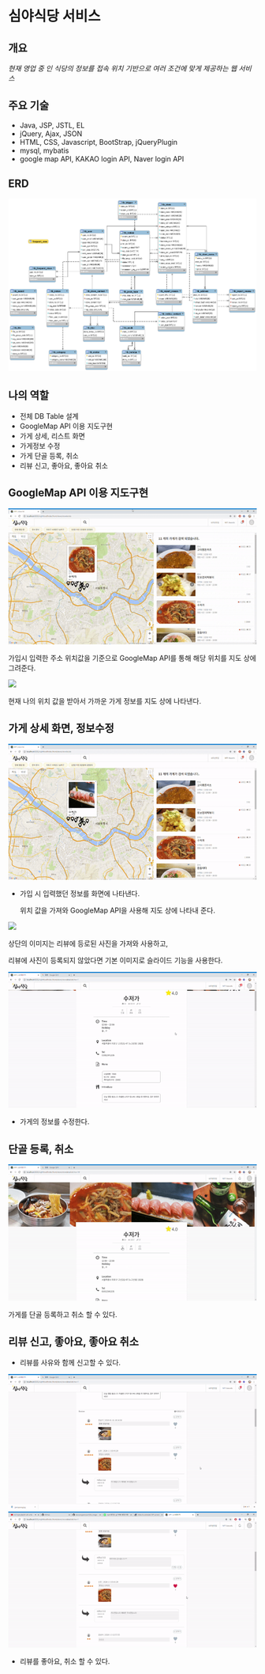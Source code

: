 # 심야식당 서비스



## 개요
*현재 영업 중 인 식당의 정보를 
접속 위치 기반으로 여러 조건에 맞게 제공하는 웹 서비스*

## 주요 기술
- Java, JSP, JSTL, EL
- jQuery, Ajax, JSON
- HTML, CSS, Javascript, BootStrap, jQueryPlugin
- mysql, mybatis
- google map API, KAKAO login API,  Naver login API

## ERD
![](portfolio_image/erd.png)

## 나의 역할
- 전체 DB Table 설계
- GoogleMap API 이용 지도구현
- 가게 상세, 리스트 화면 
- 가게정보 수정
- 가게 단골 등록, 취소
- 리뷰 신고, 좋아요, 좋아요 취소




## GoogleMap API 이용 지도구현
![](portfolio_image/map.gif)

가입시 입력한 주소 위치값을 기준으로 GoogleMap API를 통해 해당 위치를 지도 상에 그려준다.  


![](portfolio_image/mynear.gif)

현재 나의 위치 값을 받아서 가까운 가게 정보를 지도 상에 나타낸다.


## 가게 상세 화면, 정보수정

![](portfolio_image/storedetail.gif)

- 가입 시 입력했던 정보를 화면에 나타낸다.

  위치 값을 가져와 GoogleMap API을 사용해 지도 상에 나타내 준다. 

![](portfolio_image/image_slider.gif)

  상단의 이미지는 리뷰에 등로된 사진을 가져와 사용하고,
  
  리뷰에 사진이 등록되지 않았다면 기본 이미지로 슬라이드 기능을 사용한다.
  
  ![](portfolio_image/storemodify.gif)
  
  - 가게의 정보를 수정한다.


## 단골 등록, 취소
  ![](portfolio_image/frequent.gif)
  
  가게를 단골 등록하고 취소 할 수 있다.


## 리뷰 신고, 좋아요, 좋아요 취소

- 리뷰를 사유와 함께 신고할 수 있다.

 ![](portfolio_image/like_check.gif)
  ![](portfolio_image/like_cancel.gif)
- 리뷰를 좋아요, 취소 할 수 있다.
